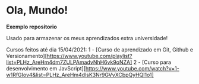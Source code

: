 # Ola, Mundo!
 **Exemplo repositorio**
 
 Usado para armazenar os meus aprendizados extra universidade!
 
 Cursos feitos até dia 15/04/2021:
 1 - [Curso de aprendizado em Git, Github e Versionamento][https://www.youtube.com/playlist?list=PLHz_AreHm4dm7ZULPAmadvNhH6vk9oNZA]
 2 - [Curso para desenvolvimento em JavScript][https://www.youtube.com/watch?v=1-w1RfGIov4&list=PLHz_AreHm4dlsK3Nr9GVvXCbpQyHQl1o1]

